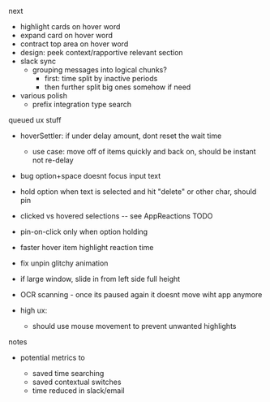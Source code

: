 next

* highlight cards on hover word
* expand card on hover word
* contract top area on hover word
* design: peek context/rapportive relevant section
* slack sync
  * grouping messages into logical chunks?
    * first: time split by inactive periods
    * then further split big ones somehow if need
* various polish
  * prefix integration type search

queued ux stuff

* hoverSettler: if under delay amount, dont reset the wait time
  * use case: move off of items quickly and back on, should be instant not re-delay
* bug option+space doesnt focus input text
* hold option when text is selected and hit "delete" or other char, should pin
* clicked vs hovered selections -- see AppReactions TODO
* pin-on-click only when option holding
* faster hover item highlight reaction time
* fix unpin glitchy animation
* if large window, slide in from left side full height
* OCR scanning - once its paused again it doesnt move wiht app anymore

* high ux:
  * should use mouse movement to prevent unwanted highlights

notes

* potential metrics to

  * saved time searching
  * saved contextual switches
  * time reduced in slack/email
